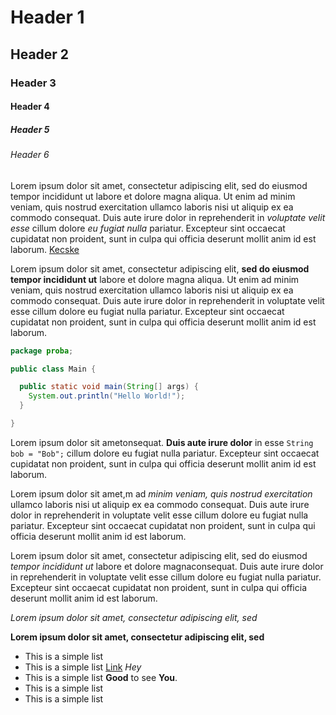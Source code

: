 # Header 1

## Header 2

### Header 3

#### Header 4

##### Header 5

###### Header 6

Lorem ipsum dolor sit amet, consectetur adipiscing elit, sed do eiusmod tempor incididunt ut labore et dolore magna aliqua. Ut enim ad minim veniam, quis nostrud exercitation ullamco laboris nisi ut aliquip ex ea commodo consequat. Duis aute irure dolor in reprehenderit in _voluptate velit esse_ cillum dolore *eu fugiat nulla* pariatur. Excepteur sint occaecat cupidatat non proident, sunt in culpa qui officia deserunt mollit anim id est laborum. [Kecske](Cica)

Lorem ipsum dolor sit amet, consectetur adipiscing elit, **sed do eiusmod tempor incididunt ut** labore et dolore magna aliqua. Ut enim ad minim veniam, quis nostrud exercitation ullamco laboris nisi ut aliquip ex ea commodo consequat. Duis aute irure dolor in reprehenderit in voluptate velit esse cillum dolore eu fugiat nulla pariatur. Excepteur sint occaecat cupidatat non proident, sunt in culpa qui officia deserunt mollit anim id est laborum.

```java
package proba;

public class Main {

  public static void main(String[] args) {
    System.out.println("Hello World!");
  }

}
```

Lorem ipsum dolor sit ametonsequat. **Duis aute irure dolor** in esse `String bob = "Bob";` cillum dolore eu fugiat nulla pariatur. Excepteur sint occaecat cupidatat non proident, sunt in culpa qui officia deserunt mollit anim id est laborum.

Lorem ipsum dolor sit amet,m ad *minim veniam, quis nostrud exercitation* ullamco laboris nisi ut aliquip ex ea commodo consequat. Duis aute irure dolor in reprehenderit in voluptate velit esse cillum dolore eu fugiat nulla pariatur. Excepteur sint occaecat cupidatat non proident, sunt in culpa qui officia deserunt mollit anim id est laborum.

Lorem ipsum dolor sit amet, consectetur adipiscing elit, sed do eiusmod _tempor incididunt ut_ labore et dolore magnaconsequat. Duis aute irure dolor in reprehenderit in voluptate velit esse cillum dolore eu fugiat nulla pariatur. Excepteur sint occaecat cupidatat non proident, sunt in culpa qui officia deserunt mollit anim id est laborum.

*Lorem ipsum dolor sit amet, consectetur adipiscing elit, sed*

**Lorem ipsum dolor sit amet, consectetur adipiscing elit, sed**

- This is a simple list
- This is a simple list [Link](link.md) *Hey*
- This is a simple list **Good** to see **You**.
- This is a simple list
- This is a simple list
